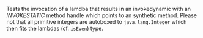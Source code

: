 [//]: # (MAIN: id.Class)
Tests the invocation of a lamdba that results in an invokedynamic with an *INVOKESTATIC* method handle
which points to an synthetic method. Please not that all primitive integers are autoboxed to
```java.lang.Integer``` which then fits the lambdas (cf. ```isEven```) type.
